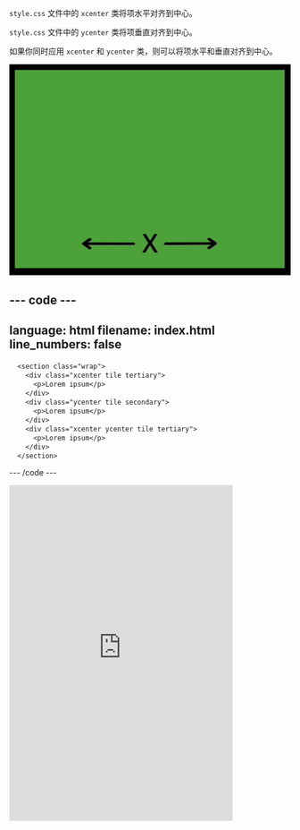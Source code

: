 `style.css` 文件中的 `xcenter` 类将项水平对齐到中心。

`style.css` 文件中的 `ycenter` 类将项垂直对齐到中心。

如果你同时应用 `xcenter` 和 `ycenter` 类，则可以将项水平和垂直对齐到中心。

![水平 x 轴和垂直 y 轴，表情符号沿着移动以突出显示水平和垂直居中。](images/center.gif)

## --- code ---

language: html
filename: index.html
line_numbers: false
--------------------------------------------------------

```
  <section class="wrap">
    <div class="xcenter tile tertiary">
      <p>Lorem ipsum</p>
    </div>
    <div class="ycenter tile secondary">
      <p>Lorem ipsum</p>
    </div>
    <div class="xcenter ycenter tile tertiary">
      <p>Lorem ipsum</p>
    </div>
  </section>
```

\--- /code ---

<iframe src="https://editor.raspberrypi.org/en/embed/viewer/web-x-y-center" width="400" height="600" frameborder="0" marginwidth="0" marginheight="0" allowfullscreen> </iframe>
